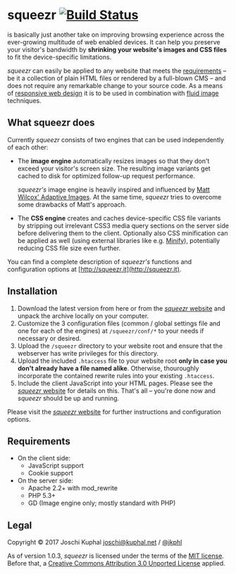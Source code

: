 squeezr [![Build Status](https://travis-ci.org/jkphl/squeezr.svg?branch=dev)](https://travis-ci.org/jkphl/squeezr)
=======
is basically just another take on improving browsing experience across the ever-growing
multitude of web enabled devices. It can help you preserve your visitor's bandwidth by
**shrinking your website's images and CSS files** to fit the device-specific limitations.

*squeezr* can easily be applied to any website that meets the [requirements](#requirements)
– be it a collection of plain HTML files or rendered by a full-blown CMS – and does not require
any remarkable change to your source code.
As a means of [responsive web design](http://www.abookapart.com/products/responsive-web-design)
it is to be used in combination with [fluid image](http://unstoppablerobotninja.com/entry/fluid-images/) techniques.

What squeezr does
-----------------

Currently *squeezr* consists of two engines that can be used independently of each other:

*	The **image engine** automatically resizes images so that they don't exceed your
	visitor's screen size. The resulting image variants get cached to disk for optimized follow-up
	request performance.

	*squeezr's* image engine is heavily inspired and influenced by
	[Matt Wilcox' Adaptive Images](http://adaptive-images.com/). At the same time, *squeezr* tries
	to overcome some drawbacks of Matt's approach.

*	The **CSS engine** creates and caches device-specific CSS file variants by
	stripping out irrelevant CSS3 media query sections on the server side before delivering them
	to the client. Optionally also CSS minification can be applied as well (using external libraries
	like e.g. [Minify](https://github.com/mrclay/minify)), potentially reducing CSS file size even
	further.

You can find a complete description of *squeezr's* functions and configuration options at
[http://squeezr.it](http://squeezr.it).

Installation
---------------

1.	Download the latest version from here or from the [*squeezr* website](http://squeezr.it) and
	unpack the archive locally on your computer.
2.	Customize the 3 configuration files (common / global settings file and one for each of the engines)
	at `/squeezr/conf/*` to your needs if necessary or desired.
3.	Upload the `/squeezr` directory to your website root and ensure that the webserver
	has write privileges for this directory.
4.	Upload the included `.htaccess` file to your website root **only in case you don't already have a file named alike**.
	Otherwise, thouroughly incorporate the contained rewrite rules into your existing `.htaccess`.
5.	Include the client JavaScript into your HTML pages. Please see the [*squeezr* website](http://squeezr.it#client)
	for details on this. That's all – you're done now and *squeezr* should be up and running.

Please visit the [*squeezr* website](http://squeezr.it) for further instructions and configuration options.

Requirements
------------

*	On the client side:
	*	JavaScript support
	*	Cookie support
*	On the server side:
	*	Apache 2.2+ with mod_rewrite
	*	PHP 5.3+
	*	GD (Image engine only; mostly standard with PHP)

Legal
-----
Copyright © 2017 Joschi Kuphal <joschi@kuphal.net> / [@jkphl](https://twitter.com/jkphl)

As of version 1.0.3, *squeezr* is licensed under the terms of the [MIT license](LICENSE.txt). Before that, a [Creative Commons Attribution 3.0 Unported
License](http://creativecommons.org/licenses/by/3.0/) applied.
